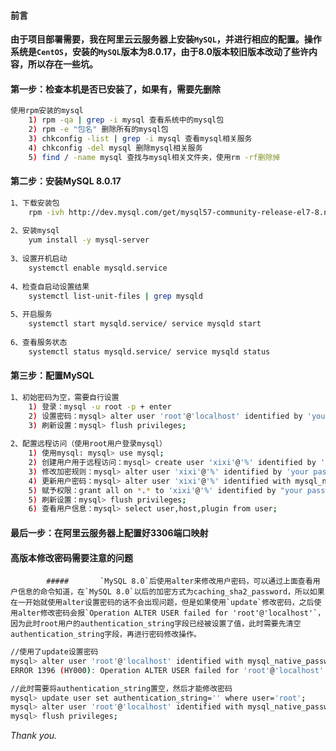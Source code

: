 #### 前言

​			**由于项目部署需要，我在阿里云云服务器上安装`MySQL`，并进行相应的配置。操作系统是`CentOS`，安装的`MySQL`版本为8.0.17，由于8.0版本较旧版本改动了些许内容，所以存在一些坑。**



#### 第一步：检查本机是否已安装了，如果有，需要先删除

```bash
使用rpm安装的mysql
	1) rpm -qa | grep -i mysql 查看系统中的mysql包
    2) rpm -e "包名" 删除所有的mysql包
    3) chkconfig -list | grep -i mysql 查看mysql相关服务
    4) chkconfig -del mysql 删除mysql相关服务
    5) find / -name mysql 查找与mysql相关文件夹，使用rm -rf删除掉
```



#### 第二步：安装MySQL 8.0.17

```bash
1、下载安装包
	rpm -ivh http://dev.mysql.com/get/mysql57-community-release-el7-8.noarch.rpm
	
2、安装mysql
	yum install -y mysql-server
	
3、设置开机启动
	systemctl enable mysqld.service
	
4、检查自启动设置结果
	systemctl list-unit-files | grep mysqld
	
5、开启服务
    systemctl start mysqld.service/ service mysqld start
    
6、查看服务状态
	systemctl status mysqld.service/ service mysqld status
```



#### 第三步：配置MySQL

```bash
1、初始密码为空，需要自行设置
	1) 登录：mysql -u root -p + enter
	2) 设置密码：mysql> alter user 'root'@'localhost' identified by 'your password';
	3) 刷新设置：mysql> flush privileges;
	
2、配置远程访问（使用root用户登录mysql）
	1) 使用mysql: mysql> use mysql;
	2) 创建用户用于远程访问：mysql> create user 'xixi'@'%' identified by 'your password';
	3) 修改加密规则：mysql> alter user 'xixi'@'%' identified by 'your password' password expire never;
	4) 更新用户密码：mysql> alter user 'xixi'@'%' identified with mysql_native_password by 'your password';
	5) 赋予权限：grant all on *.* to 'xixi'@'%' identified by "your password" with grant option;
	5) 刷新设置：mysql> flush privileges;
	6) 查看用户信息：mysql> select user,host,plugin from user;
```



#### 最后一步：在阿里云服务器上配置好3306端口映射



#### 高版本修改密码需要注意的问题

			##### 		`MySQL 8.0`后使用alter来修改用户密码，可以通过上面查看用户信息的命令知道，在`MySQL 8.0`以后的加密方式为caching_sha2_password，所以如果在一开始就使用alter设置密码的话不会出现问题，但是如果使用`update`修改密码，之后使用alter修改密码会报`Operation ALTER USER failed for 'root'@'localhost'`，因为此时root用户的authentication_string字段已经被设置了值，此时需要先清空authentication_string字段，再进行密码修改操作。

```bash
//使用了update设置密码
mysql> alter user 'root'@'localhost' identified with mysql_native_password by 'your password';
ERROR 1396 (HY000): Operation ALTER USER failed for 'root'@'localhost'

//此时需要将authentication_string置空，然后才能修改密码
mysql> update user set authentication_string='' where user='root';
mysql> alter user 'root'@'localhost' identified with mysql_native_password by 'your password';
mysql> flush privileges;
```



*Thank you.*



